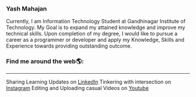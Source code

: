### Yash Mahajan

<!--
**YashM20/YashM20** is a ✨ _special_ ✨ repository because its `README.md` (this file) appears on your GitHub profile.

Here are some ideas to get you started:

- 🔭 I’m currently working on ...
- 🌱 I’m currently learning ...
- 👯 I’m looking to collaborate on ...
- 🤔 I’m looking for help with ...
- 💬 Ask me about ...
- 📫 How to reach me: ...
- 😄 Pronouns: ...
- ⚡ Fun fact: ...
-->

Currently, I am Information Technology Student at Gandhinagar Institute of Technology. My Goal is to expand my attained knowledge and improve my technical skills. Upon completion of my degree, I would like to pursue a career as a programmer or developer and apply my Knowledge, Skills and Experience towards providing outstanding outcome.


### Find me around the web🌎:
---

Sharing Learning Updates on [LinkedIn](https://www.linkedin.com/in/mahajan-yash-396298170/)
Tinkering with intersection on   [Instagram](https://www.instagram.com/mahajan_yash_20/)
Editing and Uploading casual Videos on [Youtube](https://www.youtube.com/channel/UCA6diOoc8V7t9YBUjztMAag)
